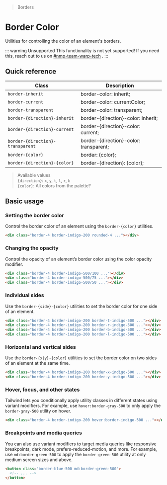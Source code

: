 > Borders

# Border Color
Utilities for controlling the color of an element's borders.

::: warning Unsupported
This functionality is not yet supported! If you need this, reach out to us on [#nmp-team-warp-tech](https://sch-chat.slack.com/archives/C04LG5UTCTT) .
:::

## Quick reference

| Class                            | Description                                               |
| -------------------------------- | --------------------------------------------------------- |
| `border-inherit`                 | border-color: inherit;                                    |
| `border-current`                 | border-color: currentColor;                               |
| `border-transparent`             | border-color: transparent;                                |
| `border-{direction}-inherit`     | border-{direction}-color: inherit;                        |
| `border-{direction}-current`     | border-{direction}-color: current;                        |
| `border-{direction}-transparent` | border-{direction}-color: transparent;                    |
| `border-{color}`                 | border: {color};                                          |
| `border-{direction}-{color}`     | border-{direction}: {color};                              |

> Available values <br />
> `{direction}`: `x`, `y`, `t`, `l`, `r`, `b` <br />
> `{color}`: All colors from the palette?  <br />

## Basic usage
### Setting the border color
Control the border color of an element using the `border-{color}` utilities.

<container>
  <div class="grid gap-16 justify-items-center">
    <div class="bg-violet-500 h-80 w-80 border-4 rounded-4 border-indigo-200"></div>
  </div>
</container>

```html
<div class="border-4 border-indigo-200 rounded-4 ..."></div>
```

### Changing the opacity
Control the opacity of an element’s border color using the color opacity modifier.

<container>
  <div class="grid grid-cols-3 gap-16 justify-items-center">
    <div class="bg-violet-500 h-80 w-80 border-4 rounded-4 border-indigo-500/100"></div>
    <div class="bg-violet-500 h-80 w-80 border-4 rounded-4 border-indigo-500/75"></div>
    <div class="bg-violet-500 h-80 w-80 border-4 rounded-4 border-indigo-500/50"></div>
  </div>
</container>

```html
<div class="border-4 border-indigo-500/100 ..."></div>
<div class="border-4 border-indigo-500/75 ..."></div>
<div class="border-4 border-indigo-500/50 ..."></div>
```

### Individual sides
Use the `border-{side}-{color}` utilities to set the border color for one side of an element.

<container>
  <div class="grid grid-cols-4 gap-16 justify-items-center">
    <div class="bg-violet-500 h-80 w-80 border-4 rounded-4 border-indigo-200 border-t-indigo-500"></div>
    <div class="bg-violet-500 h-80 w-80 border-4 rounded-4 border-indigo-200 border-r-indigo-500"></div>
    <div class="bg-violet-500 h-80 w-80 border-4 rounded-4 border-indigo-200 border-b-indigo-500"></div>
    <div class="bg-violet-500 h-80 w-80 border-4 rounded-4 border-indigo-200 border-l-indigo-500"></div>
  </div>
</container>

```html
<div class="border-4 border-indigo-200 border-t-indigo-500 ..."></div>
<div class="border-4 border-indigo-200 border-r-indigo-500 ..."></div>
<div class="border-4 border-indigo-200 border-b-indigo-500 ..."></div>
<div class="border-4 border-indigo-200 border-l-indigo-500 ..."></div>
```

### Horizontal and vertical sides
Use the `border-{x|y}-{color}` utilities to set the border color on two sides of an element at the same time.

<container>
  <div class="grid grid-cols-2 gap-16 justify-items-center">
    <div class="bg-violet-500 h-80 w-80 border-4 rounded-4 border-indigo-200 border-x-indigo-500"></div>
    <div class="bg-violet-500 h-80 w-80 border-4 rounded-4 border-indigo-200 border-y-indigo-500"></div>
   </div>
</container>

```html
<div class="border-4 border-indigo-200 border-x-indigo-500 ..."></div>
<div class="border-4 border-indigo-200 border-y-indigo-500 ..."></div>
```

### Hover, focus, and other states
Tailwind lets you conditionally apply utility classes in different states using variant modifiers. For example, use `hover:border-gray-500` to only apply the `border-gray-500` utility on hover.

<container>
  <div class="grid gap-16 justify-items-center">
    <div class="bg-violet-500 h-80 w-80 border-4 rounded-4 border-indigo-200 hover:border-indigo-500"></div>
   </div>
</container>

```html
<div class="border-4 border-indigo-200 hover:border-indigo-500 ..."></div>
```

### Breakpoints and media queries
You can also use variant modifiers to target media queries like responsive breakpoints, dark mode, prefers-reduced-motion, and more. For example, use `md:border-green-500` to apply the `border-green-500` utility at only medium screen sizes and above.

```html
<button class="border-blue-500 md:border-green-500">
  <!-- ... -->
</button>
```
